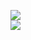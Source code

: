 [![](https://img.shields.io/badge/Made%20With-Github%20Spray-lightgrey.svg?style=for-the-badge&logo=github)](https://github.com/Annihil/github-spray#13135)  
[![](https://i.imgur.com/2DrTn0Z.gif)](https://github.com/Annihil/github-spray)